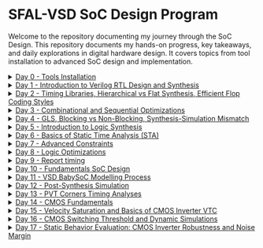 # SFAL-VSD SoC Design Program
Welcome to the repository documenting my journey through the SoC Design. This repository documents my hands-on progress, key takeaways, and daily explorations in digital hardware design. It covers topics from tool installation to advanced SoC design and implementation.

<details>
  <summary><a href="https://github.com/Dhruvid98/SFAL-VSD-SoC-Design/blob/main/Day%200/README.md" target="_blank">Day 0 - Tools Installation</a></summary>
  
  #### Environment Setup & Tools Installed
  * Gained a high-level understanding of the complete chip development flow from specification to system integration.
  * Learned functional verification checkpoints at each stage (O0 to O4)
  * Installed open-source tools:
      * Yosys (Synthesis)
      * Icarus Verilog (Simulation)
      * GTKWave (Waveform viewer)
      * OpenSTA (Static Timing Analysis)
      * Ngspice (Simulation)
      * Magic (Layout editing)
      * OpenLane (RTL-to-GDSII flow)
</details>

<details>
  <summary><a href="https://github.com/Dhruvid98/SFAL-VSD-SoC-Design/blob/main/Day%201/README.md" target="_blank">Day 1 - Introduction to Verilog RTL Design and Synthesis</a></summary>
  
  #### RTL Design & Synthesis Concepts
  * Simulated a 2:1 MUX RTL design using Icarus Verilog and visualized waveforms with GTKWave.
  * Synthesized the design using Yosys, linking it to a standard cell library.
  * Generated and reviewed the gate-level netlist for the synthesized MUX.
  * Gained hands-on experience with the flow: from HDL simulation to gate-level synthesis
</details>

<details>
  <summary><a href="https://github.com/Dhruvid98/SFAL-VSD-SoC-Design/blob/main/Day%202/README.md" target="_blank">Day 2 - Timing Libraries, Hierarchical vs Flat Synthesis, Efficient Flop Coding Styles</a></summary>
  
  #### Library Modeling & Timing Learnings
  * Explored standard cell timing libraries (.lib files) and understood PVT-based behavior modeling.
  * Compared hierarchical vs. flat synthesis flows and analyzed structural outcomes.
  * Practiced submodule-level synthesis for modular design and reuse.
  * Simulated and synthesized flip-flops with both async/sync resets and sets.
  * Implemented ×2 and ×9 multipliers using bit manipulation to avoid combinational logic
</details>

<details>
  <summary><a href="https://github.com/Dhruvid98/SFAL-VSD-SoC-Design/blob/main/Day%203/README.md" target="_blank">Day 3 - Combinational and Sequential Optimizations </a></summary>
  
  #### Optimization Strategies Explored
  * Applied combinational optimization techniques like constant propagation, Boolean logic simplification, and Karnaugh mapping to minimize area and gate count.
  * Practiced sequential logic optimization, including retiming, state minimization, and logic cloning to improve performance and layout efficiency.
  * Demonstrated optimization limits using flip-flop designs with specific reset/set behaviors and interdependencies.
  * Identified and optimized unused outputs in sequential blocks (e.g., 3-bit counter using only q[0]), leading to fewer synthesized flops.
</details>

<details>
  <summary><a href="https://github.com/Dhruvid98/SFAL-VSD-SoC-Design/blob/main/Day%204/README.md" target="_blank">Day 4 - GLS, Blocking vs Non-Blocking, Synthesis-Simulation Mismatch </a></summary>
  
  #### Synthesis-Simulation Insights
  * Learned Gate-Level Simulation (GLS) using synthesized netlists with timing annotations
  * Identified critical causes of synthesis-simulation mismatches:
      * Missing sensitivity lists
      * Improper use of blocking `(=)` vs. non-blocking `(<=)` assignments
      * Non-standard Verilog coding practices
  * Demonstrated how incorrect sensitivity `(@sel instead of @(*))` leads to latch-like behavior
  * Analyzed functional differences between RTL and GLS outputs using GTKWave.
  * Validated synthesis behavior and mismatches across multiple modules.

</details>

<details>
  <summary><a href="https://github.com/Dhruvid98/SFAL-VSD-SoC-Design/blob/main/Day%205/README.md" target="_blank">Day 5 - Introduction to Logic Synthesis </a></summary>
  
  #### RTL-to-Gate Synthesis Learnings
  * Understood RTL-to-Gate-Level synthesis using Synopsys Design Compiler with Sky130 standard cell libraries (.db format).
  * Explored timing-aware synthesis with constraints to optimize area, power, and performance.
  * Compared multiple synthesis implementations to evaluate trade-offs in timing and physical design.
  * Gained familiarity with .lib and .db formats and their roles in timing and library linking.
  * Built netlists using both generic (gtech) and Sky130-specific libraries.
  * Created and used .synopsys_dc.setup to streamline DC setup.
  * Practiced GUI navigation in Design Vision and automated flow using TCL scripting
</details>

<details>
  <summary><a href="https://github.com/Dhruvid98/SFAL-VSD-SoC-Design/blob/main/Day%206/README.md" target="_blank">Day 6 - Basics of Static Time Analysis (STA) </a></summary>
  
  #### Timing Analysis Concepts
  * Learned STA fundamentals: setup/hold times, propagation/contamination delays, and their impact on timing.
  * Explored .lib timing models, including delay lookup tables, max transitions, and pin attributes.
  * Studied constraints like clock period, input/output delays, and their impact on critical paths.
  * Investigated unateness, timing sense, and pin-level attributes relevant for synthesis tools.
  * Practiced querying .lib cells and attributes using Design Compiler (DC) shell commands.
  * Analyzed sequential vs. combinational arcs and modeled IO delays for interface timing closure
</details>

<details>
  <summary><a href="https://github.com/Dhruvid98/SFAL-VSD-SoC-Design/blob/main/Day%207/README.md" target="_blank">Day 7 - Advanced Constraints </a></summary>
  
  #### Constraint Modeling
  * Clock tree modeling: defined clock period, latency, uncertainty, jitter, and skew for STA precision.
  * Practiced clock creation, querying ports/cells/nets, and analyzing clock propagation using Design Compiler.
  * Learned to define generated clocks and relate them to master clocks for hierarchical clock domains.
  * Applied IO delay modeling: set input/output delays, transitions, and loads to constrain combinational paths.
  * Utilized report_timing, get_*, and TCL scripting to assess design constraints and slack.
  * Built automated constraint scripts for repeated synthesis runs with updated clock and IO specifications.
  * Constrained combinational paths using virtual clocks and set_max_delay to control timing paths
</details>

<details>
  <summary><a href="https://github.com/Dhruvid98/SFAL-VSD-SoC-Design/blob/main/Day%208/README.md" target="_blank">Day 8 - Logic Optimizations </a></summary>
  
  #### Logic Optimization Techniques
  * Practiced combinational logic optimization techniques, including constant propagation, logic pruning, and redundancy elimination.
  * Analyzed logic simplifications visually using logic cone and waveform analysis.
  * Explored sequential logic optimization such as:
      * Sequential constant detection
      * Removal of unloaded outputs
      * Controlling the sequential optimization

Differentiated between optimizable and non-optimizable sequential patterns
</details>

<details>
  <summary><a href="https://github.com/Dhruvid98/SFAL-VSD-SoC-Design/blob/main/Day%209/README.md" target="_blank">Day 9 - Report timing </a></summary>
  
  #### Timing Reports & Constraint Validation
  * Learned to use `report_timing` with advanced flags to analyze setup and hold violations at the path and endpoint level.
  * Differentiated timing modes (setup vs. hold) and interpreted waveform-based slack diagnostics.
  * Applied `check_timing`, `report_constraints`, and `report_timing` to validate timing and constraint coverage.
  * Analyzed fanout and capacitance issues in large mux designs using `set_max_capacitance`.
  * Modeled and resolved high fan-out nets (HFNs) with `set_max_transition` and observed impact on buffer tree synthesis
  * Understood how violations are prioritized during optimization using compile_ultra
</details>

<details>
  <summary><a href="https://github.com/Dhruvid98/SFAL-VSD-SoC-Design/blob/main/Day%2010/README.md" target="_blank">Day 10 - Fundamentals SoC Design </a></summary>
  
  #### SoC Architecture & BabySoC Introduction
  * Understood the fundamentals of SoC architecture.
  * Introduced the VSDBabySoC platform, integrating RVMYTH, PLL, and a 10-bit DAC

</details>

<details>
  <summary><a href="https://github.com/Dhruvid98/SFAL-VSD-SoC-Design/blob/main/Day%2011/README.md" target="_blank">Day 11 - VSD BabySoC Modelling Process </a></summary>
  
  #### BabySoC Modeling & Simulation
  * Modeled and simulated the VSDBabySoC, integrating RVMYTH, PLL, and DAC modules.
  * Used Sandpiper-SaaS to convert TL-Verilog RVMYTH into synthesizable Verilog
  * Conducted pre-synthesis simulation using Icarus Verilog; visualized output waveforms via GTKWave
  * Simulated DAC behavior using Verilog’s `real` datatype to represent analog like output
</details>

<details>
  <summary><a href="https://github.com/Dhruvid98/SFAL-VSD-SoC-Design/blob/main/Day%2012/README.md" target="_blank">Day 12 - Post-Synthesis Simulation </a></summary>
  
  #### Gate-Level Verification
  * Understood the importance of Gate-Level Simulation (GLS) in verifying both functionality and timing after synthesis
  * Converted .lib files (avsddac.lib, avsdpll.lib, sky130_fd_sc_hd.lib) to .db using Synopsys Library Compiler (lc_shell).
  * Ran post-synthesis simulation with unit delays using Icarus Verilog and validated functionality with GTKWave.
  * Compared pre-synthesis vs. post-synthesis behavior to confirm functional equivalence and detect synthesis-induced discrepancies
</details>

<details>
  <summary><a href="http://github.com/Dhruvid98/SFAL-VSD-SoC-Design/blob/main/Day%2013/README.md" target="_blank">Day 13 - PVT Corners Timing Analyses </a></summary>
  
  #### PVT Corners Timing Analysis
  * Understood
</details>
<details>
  <summary><a href="http://github.com/Dhruvid98/SFAL-VSD-SoC-Design/blob/main/Day%2014/README.md" target="_blank">Day 14 - CMOS Fundamentals </a></summary>
  
  #### CMOS Fundamentals
  * Understood
</details>

<details>
  <summary><a href="http://github.com/Dhruvid98/SFAL-VSD-SoC-Design/blob/main/Day%2015/README.md" target="_blank">Day 15 - Velocity Saturation and Basics of CMOS Inverter VTC </a></summary>
  
  #### SPICE Simulations of NMOS and CMOS Circuits
  * Understood
</details>  

<details>
  <summary><a href="http://github.com/Dhruvid98/SFAL-VSD-SoC-Design/blob/main/Day%2016/README.md" target="_blank">Day 16 - CMOS Switching Threshold and Dynamic Simulations </a></summary>
  
  #### Switching Threshold and Dynamic Simulations
  * Understood
</details>

<details>
  <summary><a href="http://github.com/Dhruvid98/SFAL-VSD-SoC-Design/blob/main/Day%2017/README.md" target="_blank">Day 17 - Static Behavior Evaluation: CMOS Inverter Robustness and Noise Margin </a></summary>
  
  #### CMOS Inverter Robustness and Noise Margin
  * Understood
</details>


